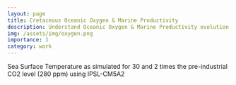 ```yaml
---
layout: page
title: Cretaceous Oceanic Oxygen & Marine Productivity
description: Understand Oceanic Oxygen & Marine Productivity evolution during Cretaceous times, espcially during OAEs.
img: /assets/img/oxygen.png
importance: 1
category: work
---
```


<div class="row">
    <div class="col-sm mt-3 mt-md-0">
        <img class="img-fluid rounded z-depth-1" src="{{ '/assets/img/SST-30X-2X-Ordovicien.png' | relative_url }}" alt="" title="Model ouputs"/>
    </div>
</div>
<div class="caption">
    Sea Surface Temperature as simulated for 30 and 2 times the pre-industrial CO2 level (280 ppm) using IPSL-CM5A2
</div>




